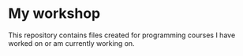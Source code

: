 # My workshop
This repository contains files created for programming courses I have worked on or am currently working on.

